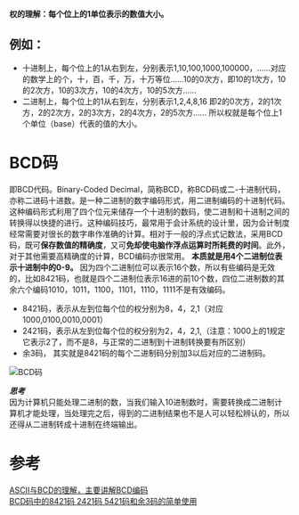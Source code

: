 **权的理解：每个位上的1单位表示的数值大小。**
## 例如：  
* 十进制上，每个位上的1从右到左，分别表示1,10,100,1000,100000，……对应的数学上的个，十，百，千，万，十万等位……10的0次方，即10的1次方，10的2次方，10的3次方，10的4次方，10的5次方……  
* 二进制上，每个位上的1从右到左，分别表示1,2,4,8,16   即2的0次方，2的1次方，2的2次方，2的3次方，2的4次方，2的5次方……  所以权就是每个位上1个单位（base）代表的值的大小。
# BCD码
即BCD代码。Binary-Coded Decimal‎，简称BCD，称BCD码或二-十进制代码，亦称二进码十进数。是一种二进制的数字编码形式，用二进制编码的十进制代码。这种编码形式利用了四个位元来储存一个十进制的数码，使二进制和十进制之间的转换得以快捷的进行。这种编码技巧，最常用于会计系统的设计里，因为会计制度经常需要对很长的数字串作准确的计算。相对于一般的浮点式记数法，采用BCD码，既可**保存数值的精确度**，又可**免却使电脑作浮点运算时所耗费的时间**。此外，对于其他需要高精确度的计算，BCD编码亦很常用。
**本质就是用4个二进制位表示十进制中的0-9。**
因为四个二进制位可以表示16个数，所以有些编码是无效的，比如8421码，也就是四个二进制位表示16进的前10个数，四位二进制数的其余六个编码1010，1011，1100，1101，1110，1111不是有效编码。   
* 8421码，表示从左到位每个位的权分别为8，4，2,1（对应1000,0100,0010,0001）     
* 2421码，表示从左到位每个位的权分别为2，4，2,1,（注意：1000上的1规定它表示2了，而不是8，与正常的二进制到十进制转换要有所区别）    
* 余3码， 其实就是8421码的每个二进制码分别加3以后对应的二进制码。    

![BCD码](https://iknow-pic.cdn.bcebos.com/aa64034f78f0f73664875f5b0c55b319ebc4136a?x-bce-process=image/resize,m_lfit,w_600,h_800,limit_1)    

***思考***  
 因为计算机只能处理二进制的数，当我们输入10进制数时，需要转换成二进制计算机才能处理，当处理完之后，得到的二进制结果也不是人可以轻松辨认的，所以还得从二进制转成十进制在终端输出。
# 参考
[ASCII与BCD的理解，主要讲解BCD编码](https://blog.csdn.net/qq_33750826/article/details/53004685)  
[BCD码中的8421码 2421码 5421码和余3码的简单使用](https://blog.csdn.net/QT_continue/article/details/88184488)
